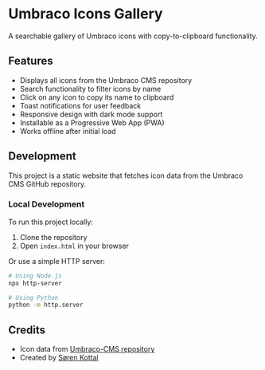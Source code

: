 # Umbraco Icons Gallery

A searchable gallery of Umbraco icons with copy-to-clipboard functionality.

## Features

- Displays all icons from the Umbraco CMS repository
- Search functionality to filter icons by name
- Click on any icon to copy its name to clipboard
- Toast notifications for user feedback
- Responsive design with dark mode support
- Installable as a Progressive Web App (PWA)
- Works offline after initial load

## Development

This project is a static website that fetches icon data from the Umbraco CMS GitHub repository.

### Local Development

To run this project locally:

1. Clone the repository
2. Open `index.html` in your browser

Or use a simple HTTP server:

```bash
# Using Node.js
npx http-server

# Using Python
python -m http.server
```

## Credits

- Icon data from [Umbraco-CMS repository](https://github.com/umbraco/Umbraco-CMS/tree/main/src/Umbraco.Web.UI.Client/src/packages/core/icon-registry/icons)
- Created by [Søren Kottal](https://github.com/skttl)
